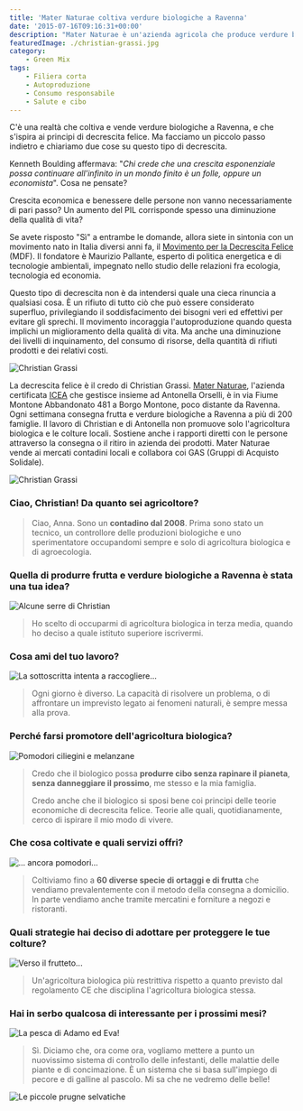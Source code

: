 ```yaml
---
title: 'Mater Naturae coltiva verdure biologiche a Ravenna'
date: '2015-07-16T09:16:31+00:00'
description: "Mater Naturae è un'azienda agricola che produce verdure biologiche a Ravenna e che promuove i principi della decrescita felice."
featuredImage: ./christian-grassi.jpg
category:
    - Green Mix
tags:
    - Filiera corta
    - Autoproduzione
    - Consumo responsabile
    - Salute e cibo
---
```


C'è una realtà che coltiva e vende verdure biologiche a Ravenna, e che s'ispira ai principi di decrescita felice.
Ma facciamo un piccolo passo indietro e chiariamo due cose su questo tipo di decrescita.

Kenneth Boulding affermava: "_Chi crede che una crescita esponenziale possa continuare all'infinito in un mondo finito è un folle, oppure un economista_". Cosa ne pensate?

Crescita economica e benessere delle persone non vanno necessariamente di pari passo?
Un aumento del PIL corrisponde spesso una diminuzione della qualità di vita?

Se avete risposto "Sì" a entrambe le domande, allora siete in sintonia con un movimento nato in Italia diversi anni fa, il [Movimento per la Decrescita Felice](http://decrescitafelice.it) (MDF).
Il fondatore è Maurizio Pallante, esperto di politica energetica e di tecnologie ambientali, impegnato nello studio delle relazioni fra ecologia, tecnologia ed economia.

Questo tipo di decrescita non è da intendersi quale una cieca rinuncia a qualsiasi cosa.
È un rifiuto di tutto ciò che può essere considerato superfluo, privilegiando il soddisfacimento dei bisogni veri ed effettivi per evitare gli sprechi.
Il movimento incoraggia l'autoproduzione quando questa implichi un miglioramento della qualità di vita. Ma anche una diminuzione dei livelli di inquinamento, del consumo di risorse, della quantità di rifiuti prodotti e dei relativi costi.

![Christian Grassi](./christian-cassetta-1.jpg)

La decrescita felice è il credo di Christian Grassi.
[Mater Naturae](https://www.facebook.com/mater.naturae?fref=ts), l'azienda certificata [ICEA](http://www.icea.info/it/) che gestisce insieme ad Antonella Orselli, è in via Fiume Montone Abbandonato 481 a Borgo Montone, poco distante da Ravenna.
Ogni settimana consegna frutta e verdure biologiche a Ravenna a più di 200 famiglie.
Il lavoro di Christian e di Antonella non promuove solo l'agricoltura biologica e le colture locali. Sostiene anche i rapporti diretti con le persone attraverso la consegna o il ritiro in azienda dei prodotti.
Mater Naturae vende ai mercati contadini locali e collabora coi GAS (Gruppi di Acquisto Solidale).

![Christian Grassi](./christian-cassetta-2.jpg)

### Ciao, Christian! Da quanto sei agricoltore?

> Ciao, Anna. Sono un **contadino dal 2008**. Prima sono stato un tecnico, un controllore delle produzioni biologiche e uno sperimentatore occupandomi sempre e solo di agricoltura biologica e di agroecologia.

### Quella di produrre frutta e verdure biologiche a Ravenna è stata una tua idea?

![Alcune serre di Christian](./serra-2.jpg)

> Ho scelto di occuparmi di agricoltura biologica in terza media, quando ho deciso a quale istituto superiore iscrivermi.

### Cosa ami del tuo lavoro?

![La sottoscritta intenta a raccogliere...](./serra-1.jpg)

> Ogni giorno è diverso. La capacità di risolvere un problema, o di affrontare un imprevisto legato ai fenomeni naturali, è sempre messa alla prova.

### Perché farsi promotore dell'agricoltura biologica?

![Pomodori ciliegini e melanzane](./serra-3.jpg)

> Credo che il biologico possa **produrre cibo senza rapinare il pianeta**, **senza danneggiare il prossimo**, me stesso e la mia famiglia.
>
> Credo anche che il biologico si sposi bene coi principi delle teorie economiche di decrescita felice. Teorie alle quali, quotidianamente, cerco di ispirare il mio modo di vivere.

### Che cosa coltivate e quali servizi offri?

![... ancora pomodori...](./serra-4.jpg)

> Coltiviamo fino a **60 diverse specie di ortaggi e di frutta** che vendiamo prevalentemente con il metodo della consegna a domicilio. In parte vendiamo anche tramite mercatini e forniture a negozi e ristoranti.

### Quali strategie hai deciso di adottare per proteggere le tue colture?

![Verso il frutteto...](./frutteto.jpg)

> Un'agricoltura biologica più restrittiva rispetto a quanto previsto dal regolamento CE che disciplina l'agricoltura biologica stessa.

### Hai in serbo qualcosa di interessante per i prossimi mesi?

![La pesca di Adamo ed Eva!](./pesca.jpg)

> Sì. Diciamo che, ora come ora, vogliamo mettere a punto un nuovissimo sistema di controllo delle infestanti, delle malattie delle piante e di concimazione. È un sistema che si basa sull'impiego di pecore e di galline al pascolo. Mi sa che ne vedremo delle belle!

![Le piccole prugne selvatiche](./prugne.jpg)

